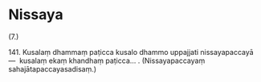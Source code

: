 # Nissaya

(7.)

141\. Kusalaṃ dhammaṃ paṭicca kusalo dhammo uppajjati nissayapaccayā—  kusalaṃ ekaṃ khandhaṃ paṭicca… . (Nissayapaccayaṃ sahajātapaccayasadisaṃ.)
